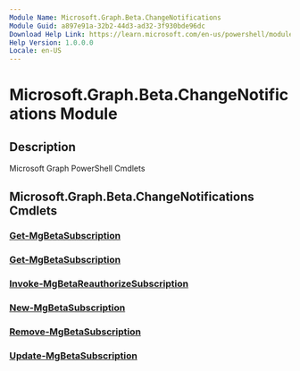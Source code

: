 ```yaml
---
Module Name: Microsoft.Graph.Beta.ChangeNotifications
Module Guid: a897e91a-32b2-44d3-ad32-3f930bde96dc
Download Help Link: https://learn.microsoft.com/en-us/powershell/module/microsoft.graph.beta.changenotifications/?view=graph-powershell-beta
Help Version: 1.0.0.0
Locale: en-US
---
```


# Microsoft.Graph.Beta.ChangeNotifications Module
## Description
Microsoft Graph PowerShell Cmdlets

## Microsoft.Graph.Beta.ChangeNotifications Cmdlets
### [Get-MgBetaSubscription](Get-MgBetaSubscription.md)

### [Get-MgBetaSubscription](Get-MgBetaSubscription.md)

### [Invoke-MgBetaReauthorizeSubscription](Invoke-MgBetaReauthorizeSubscription.md)

### [New-MgBetaSubscription](New-MgBetaSubscription.md)

### [Remove-MgBetaSubscription](Remove-MgBetaSubscription.md)

### [Update-MgBetaSubscription](Update-MgBetaSubscription.md)




















